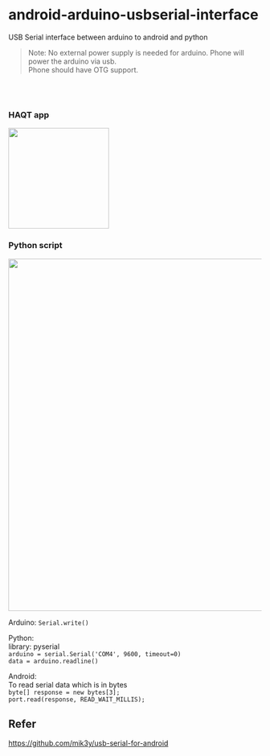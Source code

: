 # android-arduino-usbserial-interface
USB Serial interface between arduino to android and python

>Note: No external power supply is needed for arduino. Phone will power the arduino via usb.<br>
Phone should have OTG support.

<br><br>
### HAQT app
<img src="https://i.imgur.com/ISrUXYS.jpg" width="200">

### Python script
<img src="https://i.imgur.com/fgwAiWX.png" width="700">

Arduino:
```Serial.write()```

Python:<br>
library: pyserial<br>
```arduino = serial.Serial('COM4', 9600, timeout=0)```<br>
```data = arduino.readline() ```

Android:
<br>To read serial data which is in bytes<br>
```byte[] response = new bytes[3];``` <br>
```port.read(response, READ_WAIT_MILLIS);```

## Refer
https://github.com/mik3y/usb-serial-for-android
